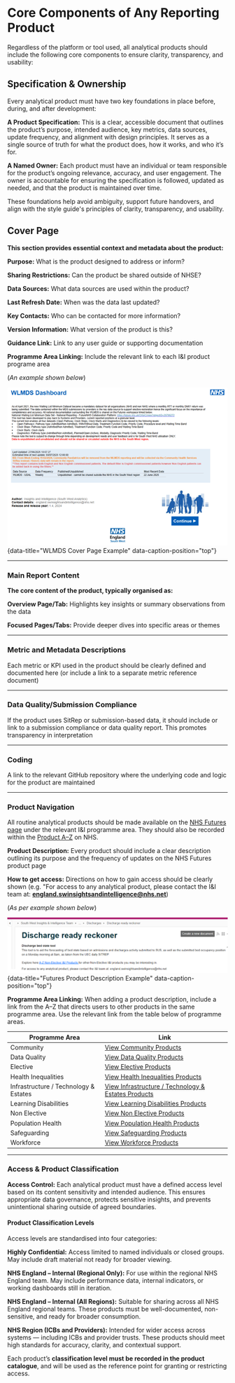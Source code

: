 # Core Components of Any Reporting Product

Regardless of the platform or tool used, all analytical products should include the following core components to ensure clarity, transparency, and usability:

## Specification & Ownership

Every analytical product must have two key foundations in place before, during, and after development:

**A Product Specification:** This is a clear, accessible document that outlines the product’s purpose, intended audience, key metrics, data sources, update frequency, and alignment with design principles. It serves as a single source of truth for what the product does, how it works, and who it’s for.

**A Named Owner:** Each product must have an individual or team responsible for the product’s ongoing relevance, accuracy, and user engagement. The owner is accountable for ensuring the specification is followed, updated as needed, and that the product is maintained over time.

These foundations help avoid ambiguity, support future handovers, and align with the style guide's principles of clarity, transparency, and usability.


## Cover Page
**This section provides essential context and metadata about the product:** 

**Purpose:** What is the product designed to address or inform?

**Sharing Restrictions:** Can the product be shared outside of NHSE?

**Data Sources:** What data sources are used within the product?

**Last Refresh Date:** When was the data last updated?

**Key Contacts:** Who can be contacted for more information?

**Version Information:** What version of the product is this?

**Guidance Link:** Link to any user guide or supporting documentation

**Programme Area Linking:** Include the relevant link to each I&I product programe area

(*An example shown below*)

![WLMDS Cover Page Example](images/wlmds_snip.png "WLMDS Cover Page Example"){data-title="WLMDS Cover Page Example" data-caption-position="top"}

---

### Main Report Content
**The core content of the product, typically organised as:**

**Overview Page/Tab:** Highlights key insights or summary observations from the data

**Focused Pages/Tabs:** Provide deeper dives into specific areas or themes

---

### Metric and Metadata Descriptions

Each metric or KPI used in the product should be clearly defined and documented here (or include a link to a separate metric reference document)

---

### Data Quality/Submission Compliance

If the product uses SitRep or submission-based data, it should include or link to a submission compliance or data quality report. This promotes transparency in interpretation

---

### Coding

A link to the relevant GitHub repository where the underlying code and logic for the product are maintained

---

### Product Navigation

All routine analytical products should be made available on the [NHS Futures page](https://future.nhs.uk/connect.ti/SouthWestAnalytics/view?objectID=1125188) under the relevant I&I programme area. They should also be recorded within the [Product A–Z](https://future.nhs.uk/connect.ti/SouthWestAnalytics/view?objectID=1125188) on NHS.

**Product Description:** Every product should include a clear description outlining its purpose and the frequency of updates on the NHS Futures product page

**How to get access:** Directions on how to gain access should be clearly shown (e.g. "For access to any analytical product, please contact the I&I team at: **england.swinsightsandintelligence@nhs.net**)

(*As per example shown below*)

![Futures Product Description](images/futures_example.png "Futures Product Description Example"){data-title="Futures Product Description Example" data-caption-position="top"}


**Programme Area Linking:** When adding a product description, include a link from the A–Z that directs users to other products in the same programme area. Use the relevant link from the table below of programme areas. 


| Programme Area                              | Link |
|---------------------------------------------|------|
| Community                                   | [View Community Products](https://future.nhs.uk/SouthWestAnalytics/viewDatastore?dsid=1125188&adv=s&datViewmode=list&search_2=3) |
| Data Quality                                | [View Data Quality Products](https://future.nhs.uk/SouthWestAnalytics/viewDatastore?dsid=1125188&adv=s&datViewmode=list&search_2=8) |
| Elective                                    | [View Elective Products](https://future.nhs.uk/SouthWestAnalytics/viewDatastore?dsid=1125188&adv=s&datViewmode=list&search_2=1) |
| Health Inequalities                         | [View Health Inequalities Products](https://future.nhs.uk/SouthWestAnalytics/viewDatastore?dsid=1125188&adv=s&datViewmode=list&search_2=12) |
| Infrastructure / Technology & Estates       | [View Infrastructure / Technology & Estates Products](https://future.nhs.uk/SouthWestAnalytics/viewDatastore?dsid=1125188&adv=s&datViewmode=list&search_2=9) |
| Learning Disabilities                       | [View Learning Disabilities Products](https://future.nhs.uk/SouthWestAnalytics/viewDatastore?dsid=1125188&adv=s&datViewmode=list&search_2=7) |
| Non Elective                                | [View Non Elective Products](https://future.nhs.uk/SouthWestAnalytics/viewDatastore?dsid=1125188&adv=s&datViewmode=list&search_2=2) |
| Population Health                           | [View Population Health Products](https://future.nhs.uk/SouthWestAnalytics/viewDatastore?dsid=1125188&adv=s&datViewmode=list&search_2=10) |
| Safeguarding                                | [View Safeguarding Products](https://future.nhs.uk/SouthWestAnalytics/viewDatastore?dsid=1125188&adv=s&datViewmode=list&search_2=11) |
| Workforce                                   | [View Workforce Products](https://future.nhs.uk/SouthWestAnalytics/viewDatastore?dsid=1125188&adv=s&datViewmode=list&search_2=5) |


---

### Access & Product Classification

**Access Control:** Each analytical product must have a defined access level based on its content sensitivity and intended audience. This ensures appropriate data governance, protects sensitive insights, and prevents unintentional sharing outside of agreed boundaries.

#### Product Classification Levels

Access levels are standardised into four categories:

**Highly Confidential:** Access limited to named individuals or closed groups. May include draft material not ready for broader viewing.

**NHS England – Internal (Regional Only):** For use within the regional NHS England team. May include performance data, internal indicators, or working dashboards still in iteration.

**NHS England – Internal (All Regions):** Suitable for sharing across all NHS England regional teams. These products must be well-documented, non-sensitive, and ready for broader consumption.

**NHS Region (ICBs and Providers):** Intended for wider access across systems — including ICBs and provider trusts. These products should meet high standards for accuracy, clarity, and contextual support.

Each product’s **classification level must be recorded in the product catalogue**, and will be used as the reference point for granting or restricting access.




